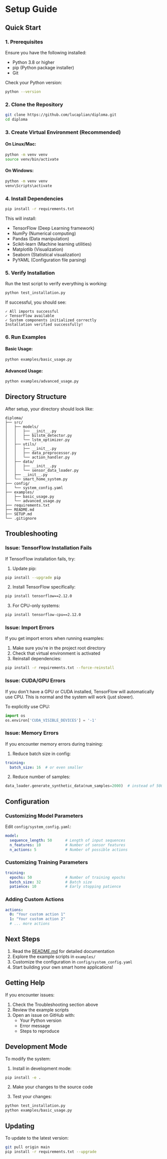 # Setup Guide

## Quick Start

### 1. Prerequisites

Ensure you have the following installed:
- Python 3.8 or higher
- pip (Python package installer)
- Git

Check your Python version:
```bash
python --version
```

### 2. Clone the Repository

```bash
git clone https://github.com/lucaplian/diploma.git
cd diploma
```

### 3. Create Virtual Environment (Recommended)

#### On Linux/Mac:
```bash
python -m venv venv
source venv/bin/activate
```

#### On Windows:
```bash
python -m venv venv
venv\Scripts\activate
```

### 4. Install Dependencies

```bash
pip install -r requirements.txt
```

This will install:
- TensorFlow (Deep Learning framework)
- NumPy (Numerical computing)
- Pandas (Data manipulation)
- Scikit-learn (Machine learning utilities)
- Matplotlib (Visualization)
- Seaborn (Statistical visualization)
- PyYAML (Configuration file parsing)

### 5. Verify Installation

Run the test script to verify everything is working:

```bash
python test_installation.py
```

If successful, you should see:
```
✓ All imports successful
✓ TensorFlow available
✓ System components initialized correctly
Installation verified successfully!
```

### 6. Run Examples

#### Basic Usage:
```bash
python examples/basic_usage.py
```

#### Advanced Usage:
```bash
python examples/advanced_usage.py
```

## Directory Structure

After setup, your directory should look like:

```
diploma/
├── src/
│   ├── models/
│   │   ├── __init__.py
│   │   ├── bilstm_detector.py
│   │   └── lstm_optimizer.py
│   ├── utils/
│   │   ├── __init__.py
│   │   ├── data_preprocessor.py
│   │   └── action_handler.py
│   ├── data/
│   │   ├── __init__.py
│   │   └── sensor_data_loader.py
│   ├── __init__.py
│   └── smart_home_system.py
├── config/
│   └── system_config.yaml
├── examples/
│   ├── basic_usage.py
│   └── advanced_usage.py
├── requirements.txt
├── README.md
├── SETUP.md
└── .gitignore
```

## Troubleshooting

### Issue: TensorFlow Installation Fails

If TensorFlow installation fails, try:

1. Update pip:
```bash
pip install --upgrade pip
```

2. Install TensorFlow specifically:
```bash
pip install tensorflow==2.12.0
```

3. For CPU-only systems:
```bash
pip install tensorflow-cpu==2.12.0
```

### Issue: Import Errors

If you get import errors when running examples:

1. Make sure you're in the project root directory
2. Check that virtual environment is activated
3. Reinstall dependencies:
```bash
pip install -r requirements.txt --force-reinstall
```

### Issue: CUDA/GPU Errors

If you don't have a GPU or CUDA installed, TensorFlow will automatically use CPU. This is normal and the system will work (just slower).

To explicitly use CPU:
```python
import os
os.environ['CUDA_VISIBLE_DEVICES'] = '-1'
```

### Issue: Memory Errors

If you encounter memory errors during training:

1. Reduce batch size in config:
```yaml
training:
  batch_size: 16  # or even smaller
```

2. Reduce number of samples:
```python
data_loader.generate_synthetic_data(num_samples=2000)  # instead of 5000
```

## Configuration

### Customizing Model Parameters

Edit `config/system_config.yaml`:

```yaml
model:
  sequence_length: 50      # Length of input sequences
  n_features: 10           # Number of sensor features
  n_actions: 5             # Number of possible actions
```

### Customizing Training Parameters

```yaml
training:
  epochs: 50               # Number of training epochs
  batch_size: 32           # Batch size
  patience: 10             # Early stopping patience
```

### Adding Custom Actions

```yaml
actions:
  0: "Your custom action 1"
  1: "Your custom action 2"
  # ... more actions
```

## Next Steps

1. Read the [README.md](README.md) for detailed documentation
2. Explore the example scripts in `examples/`
3. Customize the configuration in `config/system_config.yaml`
4. Start building your own smart home applications!

## Getting Help

If you encounter issues:
1. Check the Troubleshooting section above
2. Review the example scripts
3. Open an issue on GitHub with:
   - Your Python version
   - Error message
   - Steps to reproduce

## Development Mode

To modify the system:

1. Install in development mode:
```bash
pip install -e .
```

2. Make your changes to the source code

3. Test your changes:
```bash
python test_installation.py
python examples/basic_usage.py
```

## Updating

To update to the latest version:

```bash
git pull origin main
pip install -r requirements.txt --upgrade
```
